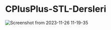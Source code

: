 # CPlusPlus-STL-Dersleri

![Screenshot from 2023-11-26 11-19-35](https://github.com/erdeneryesil/CPlusPlus-STL-Dersleri/assets/14914042/99b0e8e3-a565-4928-8c44-f6c98c088678)
